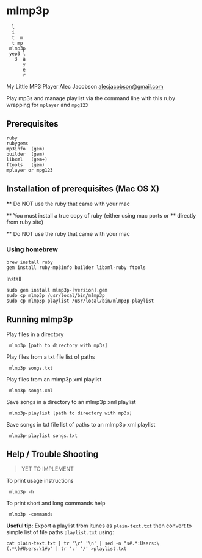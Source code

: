 #    mlmp3p 
     
      l
      i
      t  m
      t mp
     mlmp3p
     yep3 l
       3  a
          y
          e
          r


My Little MP3 Player
Alec Jacobson
alecjacobson@gmail.com

Play mp3s and manage playlist via the command line with this ruby wrapping for
`mplayer` and `mpg123`

## Prerequisites
    ruby
    rubygems
    mp3info  (gem)
    builder  (gem)
    libxml   (gem+)
    ftools   (gem)
    mplayer or mpg123

## Installation of prerequisites (Mac OS X)
  ** Do NOT use the ruby that came with your mac

  ** You must install a true copy of ruby (either using mac ports or
  ** directly from ruby site)
  
  ** Do NOT use the ruby that came with your mac
  
### Using homebrew

    brew install ruby
    gem install ruby-mp3info builder libxml-ruby ftools

Install

    sudo gem install mlmp3p-[version].gem
    sudo cp mlmp3p /usr/local/bin/mlmp3p 
    sudo cp mlmp3p-playlist /usr/local/bin/mlmp3p-playlist


## Running mlmp3p

  Play files in a directory

     mlmp3p [path to directory with mp3s]

  Play files from a txt file list of paths

     mlmp3p songs.txt

  Play files from an mlmp3p xml playlist

     mlmp3p songs.xml

  Save songs in a directory to an mlmp3p xml playlist

     mlmp3p-playlist [path to directory with mp3s]

  Save songs in txt file list of paths to an mlmp3p xml playlist

     mlmp3p-playlist songs.txt

## Help / Trouble Shooting

> YET TO IMPLEMENT

To print usage instructions 

     mlmp3p -h

  To print short and long commands help

     mlmp3p -commands

**Useful tip:**
Export a playlist from itunes as `plain-text.txt` then convert to simple list of file paths `playlist.txt` using:

    cat plain-text.txt | tr '\r' '\n' | sed -n "s#.*:Users:\(.*\)#Users:\1#p" | tr ':' '/' >playlist.txt
